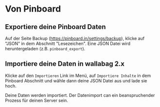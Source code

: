 # Von Pinboard

## Exportiere deine Pinboard Daten

Auf der Seite Backup
([<https://pinboard.in/settings/backup>](https://pinboard.in/settings/backup)),
klicke auf "JSON" in dem Abschnitt "Lesezeichen". Eine JSON Datei wird
heruntergeladen (z.B. `pinboard_export`).

## Importiere deine Daten in wallabag 2.x

Klicke auf den `Importieren` Link im Menü, auf `Importiere Inhalte` in
dem Pinboard Abschnitt und wähle dann deine JSON Datei aus und lade sie
hoch.

Deine Daten werden importiert. Der Datenimport can ein beanspruchender
Prozess für deinen Server sein.
